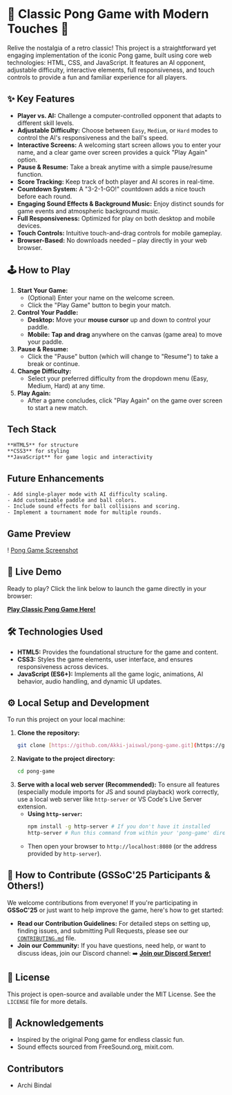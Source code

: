 # 🎾 Classic Pong Game with Modern Touches 🚀

Relive the nostalgia of a retro classic! This project is a straightforward yet engaging implementation of the iconic Pong game, built using core web technologies: HTML, CSS, and JavaScript. It features an AI opponent, adjustable difficulty, interactive elements, full responsiveness, and touch controls to provide a fun and familiar experience for all players.

## ✨ Key Features

* **Player vs. AI:** Challenge a computer-controlled opponent that adapts to different skill levels.
* **Adjustable Difficulty:** Choose between `Easy`, `Medium`, or `Hard` modes to control the AI's responsiveness and the ball's speed.
* **Interactive Screens:** A welcoming start screen allows you to enter your name, and a clear game over screen provides a quick "Play Again" option.
* **Pause & Resume:** Take a break anytime with a simple pause/resume function.
* **Score Tracking:** Keep track of both player and AI scores in real-time.
* **Countdown System:** A "3-2-1-GO!" countdown adds a nice touch before each round.
* **Engaging Sound Effects & Background Music:** Enjoy distinct sounds for game events and atmospheric background music.
* **Full Responsiveness:** Optimized for play on both desktop and mobile devices.
* **Touch Controls:** Intuitive touch-and-drag controls for mobile gameplay.
* **Browser-Based:** No downloads needed – play directly in your web browser.

## 🕹️ How to Play

1.  **Start Your Game:**
    * (Optional) Enter your name on the welcome screen.
    * Click the "Play Game" button to begin your match.
2.  **Control Your Paddle:**
    * **Desktop:** Move your **mouse cursor** up and down to control your paddle.
    * **Mobile:** **Tap and drag** anywhere on the canvas (game area) to move your paddle.
3.  **Pause & Resume:**
    * Click the "Pause" button (which will change to "Resume") to take a break or continue.
4.  **Change Difficulty:**
    * Select your preferred difficulty from the dropdown menu (Easy, Medium, Hard) at any time.
5.  **Play Again:**
    * After a game concludes, click "Play Again" on the game over screen to start a new match.

## Tech Stack
    **HTML5** for structure
    **CSS3** for styling
    **JavaScript** for game logic and interactivity

## Future Enhancements
    - Add single-player mode with AI difficulty scaling.
    - Add customizable paddle and ball colors.
    - Include sound effects for ball collisions and scoring.
    - Implement a tournament mode for multiple rounds.   

## Game Preview        
 ! [Pong Game Screenshot](<Screenshot (2)-1.png>)

## 🚀 Live Demo

Ready to play? Click the link below to launch the game directly in your browser:

[**Play Classic Pong Game Here!**](https://Akki-jaiswal.github.io/pong-game/)

## 🛠️ Technologies Used

* **HTML5:** Provides the foundational structure for the game and content.
* **CSS3:** Styles the game elements, user interface, and ensures responsiveness across devices.
* **JavaScript (ES6+):** Implements all the game logic, animations, AI behavior, audio handling, and dynamic UI updates.

## ⚙️ Local Setup and Development

To run this project on your local machine:

1.  **Clone the repository:**
    ```bash
    git clone [https://github.com/Akki-jaiswal/pong-game.git](https://github.com/Akki-jaiswal/pong-game.git)
    ```
2.  **Navigate to the project directory:**
    ```bash
    cd pong-game
    ```
3.  **Serve with a local web server (Recommended):**
    To ensure all features (especially module imports for JS and sound playback) work correctly, use a local web server like `http-server` or VS Code's Live Server extension.
    * **Using `http-server`:**
        ```bash
        npm install -g http-server # If you don't have it installed
        http-server # Run this command from within your 'pong-game' directory
        ```
    * Then open your browser to `http://localhost:8080` (or the address provided by `http-server`).

## 🤝 How to Contribute (GSSoC'25 Participants & Others!)

We welcome contributions from everyone! If you're participating in **GSSoC'25** or just want to help improve the game, here's how to get started:

* **Read our Contribution Guidelines:** For detailed steps on setting up, finding issues, and submitting Pull Requests, please see our [`CONTRIBUTING.md`](CONTRIBUTING.md) file.
* **Join our Community:** If you have questions, need help, or want to discuss ideas, join our Discord channel:
    ➡️ **[Join our Discord Server!](https://discord.gg/4m6JuQ8S)**

## 📜 License

This project is open-source and available under the MIT License. See the `LICENSE` file for more details.

## 🙏 Acknowledgements

* Inspired by the original Pong game for endless classic fun.
* Sound effects sourced from FreeSound.org, mixit.com.

## Contributors
- Archi Bindal